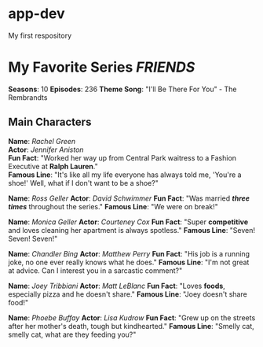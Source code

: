 # app-dev
My first respository

# My Favorite Series *FRIENDS*

**Seasons**: 10
**Episodes**: 236
**Theme Song**: "I'll Be There For You" - The Rembrandts

## **Main Characters**

**Name**: *Rachel Green* <br>
**Actor**: *Jennifer Aniston* <br>
**Fun Fact**: "Worked her way up from Central Park waitress to a Fashion Executive at **Ralph Lauren**." <br>
**Famous Line**: "It's like all my life everyone has always told me, 'You're a shoe!' Well, what if I don't want to be a shoe?" <br>

**Name**: *Ross Geller*
**Actor**: *David Schwimmer*
**Fun Fact**: "Was married ***three times*** throughout the series."
**Famous Line**: "We were on break!"

**Name**: *Monica Geller*
**Actor**: *Courteney Cox*
**Fun Fact**:  "Super **competitive** and loves cleaning her apartment is always spotless."
**Famous Line**: "Seven! Seven! Seven!"

**Name**: *Chandler Bing*
**Actor**: *Matthew Perry*
**Fun Fact**:  "His job is a running joke, no one ever really knows what he does."
**Famous Line**: "I'm not great at advice. Can I interest you in a sarcastic comment?"

**Name**: *Joey Tribbiani*
**Actor**: *Matt LeBlanc*
**Fun Fact**:  "Loves **foods**, especially pizza and he doesn't share."
**Famous Line**: "Joey doesn't share food!"

**Name**: *Phoebe Buffay*
**Actor**: *Lisa Kudrow*
**Fun Fact**:  "Grew up on the streets after her mother's death, tough but kindhearted."
**Famous Line**: "Smelly cat, smelly cat, what are they feeding you?"
